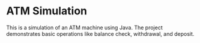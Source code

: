 # ATM Simulation 
This is a simulation of an ATM machine using Java. 
The project demonstrates basic operations like balance check, withdrawal, and deposit. 

